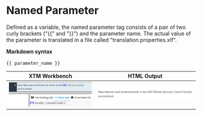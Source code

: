 # Named Parameter

Defined as a variable, the named parameter tag consists of a pair of two curly brackets ("{{" and "}}") and the parameter name. The actual value of the parameter is translated in a file called "translation.properties.xlf".

**Markdown syntax**

```
{{ parameter_name }}
```

| XTM Workbench | HTML Output |
| --- | --- |
| ![parameter](images/named_parameter_xtm.jpg) | ![parameter](images/named_parameter_html.jpg) |
